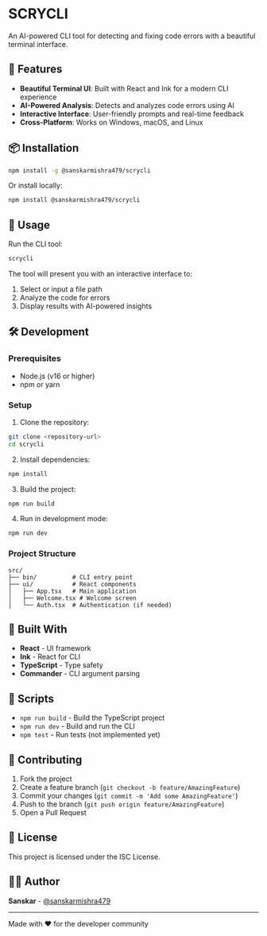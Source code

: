 # SCRYCLI

An AI-powered CLI tool for detecting and fixing code errors with a beautiful terminal interface.

## 🚀 Features

- **Beautiful Terminal UI**: Built with React and Ink for a modern CLI experience
- **AI-Powered Analysis**: Detects and analyzes code errors using AI
- **Interactive Interface**: User-friendly prompts and real-time feedback
- **Cross-Platform**: Works on Windows, macOS, and Linux

## 📦 Installation

```bash
npm install -g @sanskarmishra479/scrycli
```

Or install locally:

```bash
npm install @sanskarmishra479/scrycli
```

## 🎯 Usage

Run the CLI tool:

```bash
scrycli
```

The tool will present you with an interactive interface to:
1. Select or input a file path
2. Analyze the code for errors
3. Display results with AI-powered insights

## 🛠️ Development

### Prerequisites

- Node.js (v16 or higher)
- npm or yarn

### Setup

1. Clone the repository:
```bash
git clone <repository-url>
cd scrycli
```

2. Install dependencies:
```bash
npm install
```

3. Build the project:
```bash
npm run build
```

4. Run in development mode:
```bash
npm run dev
```

### Project Structure

```
src/
├── bin/          # CLI entry point
├── ui/           # React components
│   ├── App.tsx   # Main application
│   ├── Welcome.tsx # Welcome screen
│   └── Auth.tsx  # Authentication (if needed)
```

## 🧰 Built With

- **React** - UI framework
- **Ink** - React for CLI
- **TypeScript** - Type safety
- **Commander** - CLI argument parsing

## 📝 Scripts

- `npm run build` - Build the TypeScript project
- `npm run dev` - Build and run the CLI
- `npm test` - Run tests (not implemented yet)

## 🤝 Contributing

1. Fork the project
2. Create a feature branch (`git checkout -b feature/AmazingFeature`)
3. Commit your changes (`git commit -m 'Add some AmazingFeature'`)
4. Push to the branch (`git push origin feature/AmazingFeature`)
5. Open a Pull Request

## 📄 License

This project is licensed under the ISC License.

## 👨‍💻 Author

**Sanskar** - [@sanskarmishra479](https://github.com/sanskarmishra479)

---

Made with ❤️ for the developer community

